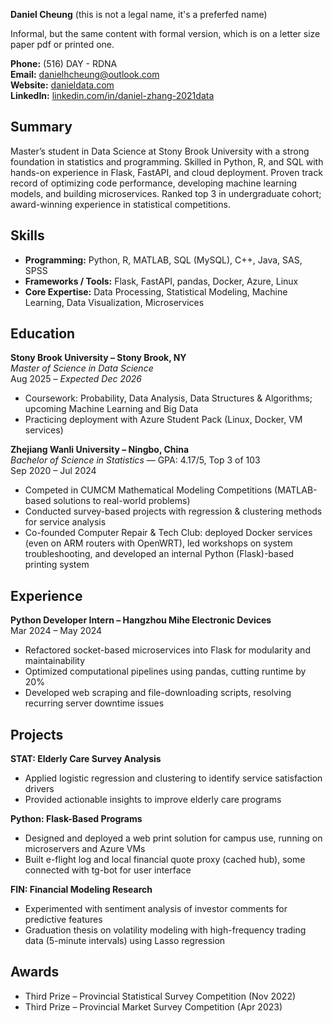 **Daniel Cheung** (this is not a legal name, it's a preferfed name)

Informal, but the same content with formal version, which is on a letter size paper pdf or printed one.

**Phone:** (516) DAY - RDNA  
**Email:** [danielhcheung@outlook.com](mailto:danielhcheung@outlook.com)  
**Website:** [danieldata.com](https://danieldata.com)  
**LinkedIn:** [linkedin.com/in/daniel-zhang-2021data](https://www.linkedin.com/in/daniel-zhang-2021data)

## Summary
Master’s student in Data Science at Stony Brook University with a strong foundation in statistics and programming. Skilled in Python, R, and SQL with hands-on experience in Flask, FastAPI, and cloud deployment. Proven track record of optimizing code performance, developing machine learning models, and building microservices. Ranked top 3 in undergraduate cohort; award-winning experience in statistical competitions.

## Skills
- **Programming:** Python, R, MATLAB, SQL (MySQL), C++, Java, SAS, SPSS  
- **Frameworks / Tools:** Flask, FastAPI, pandas, Docker, Azure, Linux  
- **Core Expertise:** Data Processing, Statistical Modeling, Machine Learning, Data Visualization, Microservices  

## Education

**Stony Brook University – Stony Brook, NY**  
*Master of Science in Data Science*  
Aug 2025 – *Expected Dec 2026*  
- Coursework: Probability, Data Analysis, Data Structures & Algorithms; upcoming Machine Learning and Big Data  
- Practicing deployment with Azure Student Pack (Linux, Docker, VM services)  

**Zhejiang Wanli University – Ningbo, China**  
*Bachelor of Science in Statistics* — GPA: 4.17/5, Top 3 of 103  
Sep 2020 – Jul 2024  
- Competed in CUMCM Mathematical Modeling Competitions (MATLAB-based solutions to real-world problems)  
- Conducted survey-based projects with regression & clustering methods for service analysis  
- Co-founded Computer Repair & Tech Club: deployed Docker services (even on ARM routers with OpenWRT), led workshops on system troubleshooting, and developed an internal Python (Flask)-based printing system  

## Experience

**Python Developer Intern – Hangzhou Mihe Electronic Devices**  
Mar 2024 – May 2024  
- Refactored socket-based microservices into Flask for modularity and maintainability  
- Optimized computational pipelines using pandas, cutting runtime by 20%  
- Developed web scraping and file-downloading scripts, resolving recurring server downtime issues  

## Projects

**STAT: Elderly Care Survey Analysis**  
- Applied logistic regression and clustering to identify service satisfaction drivers  
- Provided actionable insights to improve elderly care programs  

**Python: Flask-Based Programs**  
- Designed and deployed a web print solution for campus use, running on microservers and Azure VMs  
- Built e-flight log and local financial quote proxy (cached hub), some connected with tg-bot for user interface  

**FIN: Financial Modeling Research**  
- Experimented with sentiment analysis of investor comments for predictive features  
- Graduation thesis on volatility modeling with high-frequency trading data (5-minute intervals) using Lasso regression  

## Awards
- Third Prize – Provincial Statistical Survey Competition (Nov 2022)  
- Third Prize – Provincial Market Survey Competition (Apr 2023)  
